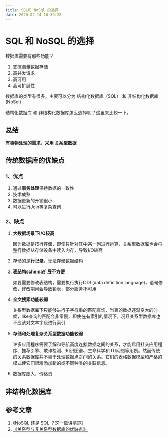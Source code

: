 ```yaml
---
title: SQL和 NoSql 的选择
date: 2020-02-14 10:39:28
---
```


# SQL 和 NoSQL 的选择

数据库需要有那些功能？

1. 支撑海量数据存储
2. 高并发请求
3. 高可用
4. 高可扩展性



数据库的类型有很多，主要可以分为 结构化数据库（SQL） 和 非结构化数据库(NoSql)

结构化数据库 和 非结构化数据库怎么选择呢？这里来比较一下。



## 总结

**有事物处理的需求，采用 关系型数据**





## 传统数据库的优缺点

### 1、优点

1. 通过**事务处理**保持数据的一致性
2. 技术成熟
3. 数据更新的开销很小
4. 可以进行Join等复杂查询



### 2、缺点

1. **大数据场景下I/O较高** 

   因为数据是按行存储，即使只针对其中某一列进行运算，关系型数据库也会将整行数据从存储设备中读入内存，导致I/O较高

2. 存储的是**行记录**，无法存储数据结构

3. **表结构schema扩展不方便** 

   如要需要修改表结构，需要执行执行DDL(data definition language)，语句修改，修改期间会导致锁表，部分服务不可用

4. **全文搜索功能较弱** 

   关系型数据库下只能够进行子字符串的匹配查询，当表的数据逐渐变大的时候，like查询的匹配会非常慢，即使在有索引的情况下。况且关系型数据库也不应该对文本字段进行索引

5. **存储和处理复杂关系型数据功能较弱** 

   许多应用程序需要了解和导航高度连接数据之间的关系，才能启用社交应用程序、推荐引擎、欺诈检测、知识图谱、生命科学和 IT/网络等用例。然而传统的关系数据库并不善于处理数据点之间的关系。它们的表格数据模型和严格的模式使它们很难添加新的或不同种类的关联信息。

6. 数据库庞大，价格贵





## 非结构化数据库









## 参考文章

1. [《NoSQL 还是 SQL ？这一篇讲清楚》](https://juejin.im/post/5b6d62ddf265da0f491bd200)
2. [《关系型与非关系型数据库的优缺点》](https://blog.csdn.net/G_Q_L/article/details/77946483)
